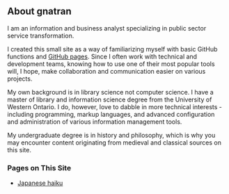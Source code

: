 ## About gnatran

I am an information and business analyst specializing in public sector service transformation.

I created this small site as a way of familiarizing myself with basic GitHub functions and [GitHub pages](https://pages.github.com). Since I often work with technical and development teams, knowing how to use one of their most popular tools will, I hope, make collaboration and communication easier on various projects.

My own background is in library science not computer science. I have a master of library and information science degree from the University of Western Ontario. I do, however, love to dabble in more technical interests - including programming, markup languages, and advanced configuration and administration of various information management tools.

My undergraduate degree is in history and philosophy, which is why you may encounter content originating from medieval and classical sources on this site.

### Pages on This Site

- [Japanese haiku](japanese_haiku.md)
